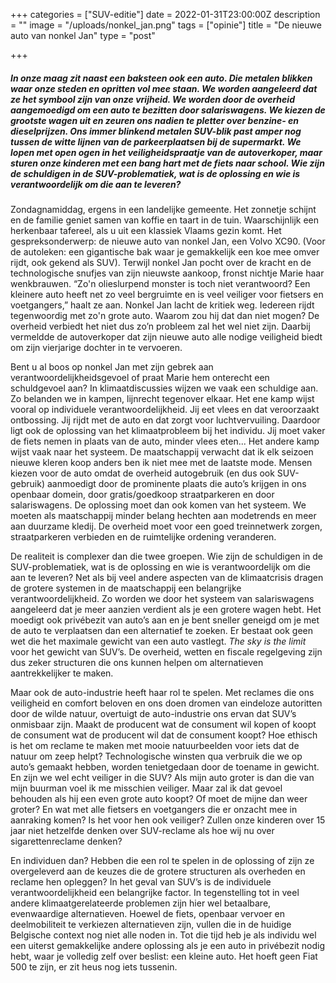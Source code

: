 +++
categories = ["SUV-editie"]
date = 2022-01-31T23:00:00Z
description = ""
image = "/uploads/nonkel_jan.png"
tags = ["opinie"]
title = "De nieuwe auto van nonkel Jan"
type = "post"

+++
##### In onze maag zit naast een baksteen ook een auto. Die metalen blikken waar onze steden en opritten vol mee staan. We worden aangeleerd dat ze het symbool zijn van onze vrijheid. We worden door de overheid aangemoedigd om een auto te bezitten door salariswagens. We kiezen de grootste wagen uit en zeuren ons nadien te pletter over benzine- en dieselprijzen. Ons immer blinkend metalen SUV-blik past amper nog tussen de witte lijnen van de parkeerplaatsen bij de supermarkt. We lopen met open ogen in het veiligheidspraatje van de autoverkoper, maar sturen onze kinderen met een bang hart met de fiets naar school. Wie zijn de schuldigen in de SUV-problematiek, wat is de oplossing en wie is verantwoordelijk om die aan te leveren?

Zondagnamiddag, ergens in een landelijke gemeente. Het zonnetje schijnt en de familie geniet samen van koffie en taart in de tuin. Waarschijnlijk een herkenbaar tafereel, als u uit een klassiek Vlaams gezin komt. Het gespreksonderwerp: de nieuwe auto van nonkel Jan, een Volvo XC90. (Voor de autoleken: een gigantische bak waar je gemakkelijk een koe mee omver rijdt, ook gekend als SUV). Terwijl nonkel Jan pocht over de kracht en de technologische snufjes van zijn nieuwste aankoop, fronst nichtje Marie haar wenkbrauwen. “Zo'n olieslurpend monster is toch niet verantwoord? Een kleinere auto heeft net zo veel bergruimte en is veel veiliger voor fietsers en voetgangers,” haalt ze aan. Nonkel Jan lacht de kritiek weg. Iedereen rijdt tegenwoordig met zo'n grote auto. Waarom zou hij dat dan niet mogen? De overheid verbiedt het niet dus zo’n probleem zal het wel niet zijn. Daarbij vermeldde de autoverkoper dat zijn nieuwe auto alle nodige veiligheid biedt om zijn vierjarige dochter in te vervoeren.

Bent u al boos op nonkel Jan met zijn gebrek aan verantwoordelijkheidsgevoel of praat Marie hem onterecht een schuldgevoel aan? In klimaatdiscussies wijzen we vaak een schuldige aan. Zo belanden we in kampen, lijnrecht tegenover elkaar. Het ene kamp wijst vooral op individuele verantwoordelijkheid. Jij eet vlees en dat veroorzaakt ontbossing. Jij rijdt met de auto en dat zorgt voor luchtvervuiling. Daardoor ligt ook de oplossing van het klimaatprobleem bij het individu. Jij moet vaker de fiets nemen in plaats van de auto, minder vlees eten... Het andere kamp wijst vaak naar het systeem. De maatschappij verwacht dat ik elk seizoen nieuwe kleren koop anders ben ik niet mee met de laatste mode. Mensen kiezen voor de auto omdat de overheid autogebruik (en dus ook SUV-gebruik) aanmoedigt door de prominente plaats die auto’s krijgen in ons openbaar domein, door gratis/goedkoop straatparkeren en door salariswagens. De oplossing moet dan ook komen van het systeem. We moeten als maatschappij minder belang hechten aan modetrends en meer aan duurzame kledij. De overheid moet voor een goed treinnetwerk zorgen, straatparkeren verbieden en de ruimtelijke ordening veranderen.

De realiteit is complexer dan die twee groepen. Wie zijn de schuldigen in de SUV-problematiek, wat is de oplossing en wie is verantwoordelijk om die aan te leveren? Net als bij veel andere aspecten van de klimaatcrisis dragen de grotere systemen in de maatschappij een belangrijke verantwoordelijkheid. Zo worden we door het systeem van salariswagens aangeleerd dat je meer aanzien verdient als je een grotere wagen hebt. Het moedigt ook privébezit van auto’s aan en je bent sneller geneigd om je met de auto te verplaatsen dan een alternatief te zoeken. Er bestaat ook geen wet die het maximale gewicht van een auto vastlegt. _The sky is the limit_ voor het gewicht van SUV’s. De overheid, wetten en fiscale regelgeving zijn dus zeker structuren die ons kunnen helpen om alternatieven aantrekkelijker te maken.

Maar ook de auto-industrie heeft haar rol te spelen. Met reclames die ons veiligheid en comfort beloven en ons doen dromen van eindeloze autoritten door de wilde natuur, overtuigt de auto-industrie ons ervan dat SUV’s onmisbaar zijn. Maakt de producent wat de consument wil kopen of koopt de consument wat de producent wil dat de consument koopt? Hoe ethisch is het om reclame te maken met mooie natuurbeelden voor iets dat de natuur om zeep helpt? Technologische winsten qua verbruik die we op auto’s gemaakt hebben, worden tenietgedaan door de toename in gewicht. En zijn we wel echt veiliger in die SUV? Als mijn auto groter is dan die van mijn buurman voel ik me misschien veiliger. Maar zal ik dat gevoel behouden als hij een even grote auto koopt? Of moet de mijne dan weer groter? En wat met alle fietsers en voetgangers die er onzacht mee in aanraking komen? Is het voor hen ook veiliger? Zullen onze kinderen over 15 jaar niet hetzelfde denken over SUV-reclame als hoe wij nu over sigarettenreclame denken?

En individuen dan? Hebben die een rol te spelen in de oplossing of zijn ze overgeleverd aan de keuzes die de grotere structuren als overheden en reclame hen opleggen? In het geval van SUV’s is de individuele verantwoordelijkheid een belangrijke factor. In tegenstelling tot in veel andere klimaatgerelateerde problemen zijn hier wel betaalbare, evenwaardige alternatieven. Hoewel de fiets, openbaar vervoer en deelmobiliteit te verkiezen alternatieven zijn, vullen die in de huidige Belgische context nog niet alle noden in. Tot die tijd heb je als individu wel een uiterst gemakkelijke andere oplossing als je een auto in privébezit nodig hebt, waar je volledig zelf over beslist: een kleine auto. Het hoeft geen Fiat 500 te zijn, er zit heus nog iets tussenin.